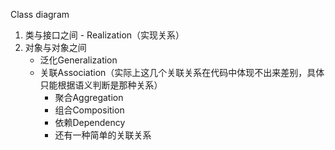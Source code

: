 Class diagram
1. 类与接口之间 - Realization（实现关系）
2. 对象与对象之间
    - 泛化Generalization
    - 关联Association（实际上这几个关联关系在代码中体现不出来差别，具体只能根据语义判断是那种关系）
        - 聚合Aggregation
        - 组合Composition
        - 依赖Dependency
        - 还有一种简单的关联关系
